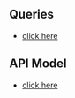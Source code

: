 ## Queries

- [click here](https://mongoosejs.com/docs/queries.html)

## API Model

- [click here](https://mongoosejs.com/docs/api/model.html#Model())